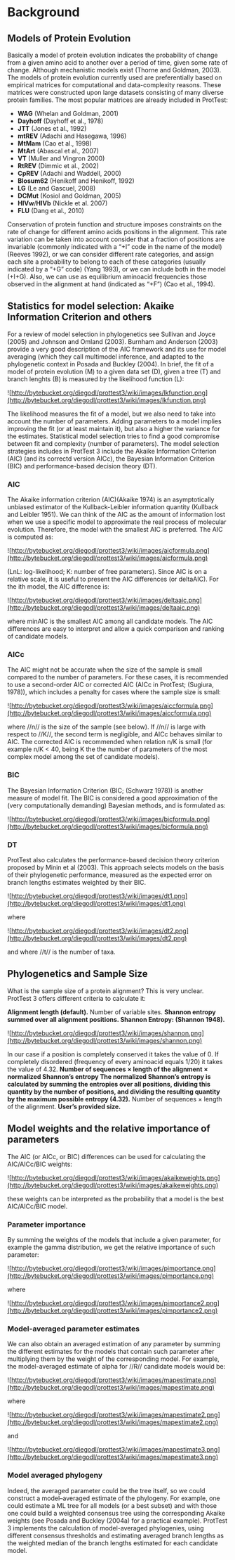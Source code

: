 # Background #

## Models of Protein Evolution ##

Basically a model of protein evolution indicates the probability of change from a given amino acid to another over a period of time, given some rate of change. Although mechanistic models exist (Thorne and Goldman, 2003). The models of protein evolution currently used are preferentially based on empirical matrices for computational and data-complexity reasons. These matrices were constructed upon large datasets consisting of many diverse protein families. The most popular matrices are already included in ProtTest:

  * **WAG** (Whelan and Goldman, 2001)
  * **Dayhoff** (Dayhoff et al., 1978)
  * **JTT** (Jones et al., 1992)
  * **mtREV** (Adachi and Hasegawa, 1996)
  * **MtMam** (Cao et al., 1998)
  * **MtArt** (Abascal et al., 2007)
  * **VT** (Muller and Vingron 2000)
  * **RtREV** (Dimmic et al., 2002)
  * **CpREV** (Adachi and Waddell, 2000)
  * **Blosum62** (Henikoff and Henikoff, 1992)
  * **LG** (Le and Gascuel, 2008)
  * **DCMut** (Kosiol and Goldman, 2005)
  * **HIVw**/**HIVb** (Nickle et al. 2007)
  * **FLU** (Dang et al., 2010)

Conservation of protein function and structure imposes constraints on the rate of change for different amino acids positions in the alignment. This rate variation can be taken into account consider that a fraction of positions are invariable (commonly indicated with a “+I” code in the name of the model) (Reeves 1992), or we can consider  different rate categories, and assign each site a probability to belong to each of these categories (usually indicated by a “+G” code) (Yang 1993), or we can include both in the model (+I+G). Also, we can use as equilibrium aminoacid frequencies those observed in the alignment at hand (indicated as “+F”) (Cao et al., 1994).

## Statistics for model selection: Akaike Information Criterion and others ##

For a review of model selection in phylogenetics see Sullivan and Joyce (2005) and Johnson and Omland (2003). Burnham and Anderson (2003) provide a very good description of the AIC framework and its use for model averaging (which they call multimodel inference, and adapted to the phylogenetic context in Posada and Buckley (2004). In brief, the fit of a model of protein evolution (M) to a given data set (D), given a tree (T) and branch lenghts (B) is measured by the likelihood function (L):

![http://bytebucket.org/diegodl/prottest3/wiki/images/lkfunction.png](http://bytebucket.org/diegodl/prottest3/wiki/images/lkfunction.png)

The likelihood measures the fit of a model, but we also need to take into account the number of parameters. Adding parameters to a model implies improving the fit (or at least maintain it), but also a higher the variance for the estimates. Statistical model selection tries to find a good compromise between fit and complexity (number of parameters). The model selection strategies includes in ProtTest 3 include the Akaike Information Criterion (AIC) (and its correctd version AICc), the Bayesian Information Criterion (BIC) and performance-based decision theory (DT).

### AIC ###
The Akaike information criterion (AIC)(Akaike 1974) is an asymptotically unbiased estimator of the Kullback-Leibler information quantity (Kullback and Leibler 1951). We can think of the AIC as the amount of information lost when we use a specific model to approximate the real process of molecular evolution. Therefore, the model with the smallest AIC is preferred. The AIC is computed as:

![http://bytebucket.org/diegodl/prottest3/wiki/images/aicformula.png](http://bytebucket.org/diegodl/prottest3/wiki/images/aicformula.png)

(LnL: log-likelihood; K: number of free parameters). Since AIC is on a relative scale, it is useful to present  the AIC differences (or deltaAIC). For the ith model, the AIC difference is:

![http://bytebucket.org/diegodl/prottest3/wiki/images/deltaaic.png](http://bytebucket.org/diegodl/prottest3/wiki/images/deltaaic.png)

where minAIC is the smallest AIC among all candidate models. The AIC differences are easy to interpret and allow a quick comparison and ranking of candidate models.

### AICc ###
The AIC might not be accurate when the size of the sample is small compared to the number of parameters. For these cases, it is recommended to use a second-order AIC or corrected AIC (AICc in ProtTest; (Sugiura, 1978)), which includes a penalty for cases where the sample size is small:

![http://bytebucket.org/diegodl/prottest3/wiki/images/aiccformula.png](http://bytebucket.org/diegodl/prottest3/wiki/images/aiccformula.png)

where //n// is the size of the sample (see below). If //n// is large with respect to //K//, the second term is negligible, and AICc behaves similar to AIC. The corrected AIC is recommended when relation n/K is small (for example n/K < 40, being K the the number of parameters of the most complex model among the set of candidate models).

### BIC ###
The Bayesian Information Criterion (BIC; (Schwarz 1978)) is another measure of model fit. The BIC is considered a good approximation of the (very computationally demanding) Bayesian methods, and is formulated as:

![http://bytebucket.org/diegodl/prottest3/wiki/images/bicformula.png](http://bytebucket.org/diegodl/prottest3/wiki/images/bicformula.png)


### DT ###

ProtTest also calculates the performance-based decision theory criterion proposed by Minin et al (2003). This approach selects models on the basis of their phylogenetic performance, measured as the expected error on branch lengths estimates weighted by their BIC.

![http://bytebucket.org/diegodl/prottest3/wiki/images/dt1.png](http://bytebucket.org/diegodl/prottest3/wiki/images/dt1.png)

where

![http://bytebucket.org/diegodl/prottest3/wiki/images/dt2.png](http://bytebucket.org/diegodl/prottest3/wiki/images/dt2.png)

and where //t// is the number of taxa.



## Phylogenetics and Sample Size ##

What is the sample size of a protein alignment? This is very unclear. ProtTest 3 offers different criteria to calculate it:

**Alignment length (default).** Number of variable sites.
**Shannon entropy summed over all alignment positions. Shannon Entropy: (Shannon 1948).**

![http://bytebucket.org/diegodl/prottest3/wiki/images/shannon.png](http://bytebucket.org/diegodl/prottest3/wiki/images/shannon.png)

In our case if a position is completely conserved it takes the value of 0. If completely disordered (frequency of every aminoacid equals 1/20) it takes the value of 4.32.
**Number of sequences × length of the alignment × normalized Shannon’s entropy The normalized Shannon’s entropy is calculated by summing the entropies over all positions, dividing this quantity by the number of positions, and dividing the resulting quantity by the maximum possible entropy (4.32).** Number of sequences × length of the alignment.
**User’s provided size.**

## Model weights and the relative importance of parameters ##

The AIC (or AICc, or BIC) differences can be used for calculating the AIC/AICc/BIC weights:

![http://bytebucket.org/diegodl/prottest3/wiki/images/akaikeweights.png](http://bytebucket.org/diegodl/prottest3/wiki/images/akaikeweights.png)

these weights can be interpreted as the probability that a model is the best AIC/AICc/BIC model.

### **Parameter importance** ###

By summing the weights of the models that include a given parameter, for example the gamma distribution, we get the relative importance of such parameter:

![http://bytebucket.org/diegodl/prottest3/wiki/images/pimportance.png](http://bytebucket.org/diegodl/prottest3/wiki/images/pimportance.png)

where

![http://bytebucket.org/diegodl/prottest3/wiki/images/pimportance2.png](http://bytebucket.org/diegodl/prottest3/wiki/images/pimportance2.png)

### **Model-averaged parameter estimates** ###

We can also obtain an averaged estimation of any parameter by summing the different estimates for the models that contain such parameter after multiplying them by the weight of the corresponding model. For example, the model-averaged estimate of alpha for //R// candidate models would be:

![http://bytebucket.org/diegodl/prottest3/wiki/images/mapestimate.png](http://bytebucket.org/diegodl/prottest3/wiki/images/mapestimate.png)

where

![http://bytebucket.org/diegodl/prottest3/wiki/images/mapestimate2.png](http://bytebucket.org/diegodl/prottest3/wiki/images/mapestimate2.png)

and

![http://bytebucket.org/diegodl/prottest3/wiki/images/mapestimate3.png](http://bytebucket.org/diegodl/prottest3/wiki/images/mapestimate3.png)

### Model averaged phylogeny ###
Indeed, the averaged parameter could be the tree itself, so we could construct a model–averaged estimate of the phylogeny. For example, one could estimate a ML tree for all models (or a best subset) and with those one could build a weighted consensus tree using the corresponding Akaike weights (see Posada and Buckley (2004a) for a practical example). ProtTest 3 implements the calculation of model-averaged phylogenies, using different consensus thresholds and estimating averaged branch lengths as the weighted median of the branch lengths estimated for each candidate model.